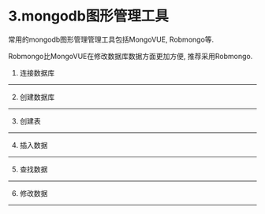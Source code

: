 3.mongodb图形管理工具
===

常用的mongodb图形管理管理工具包括MongoVUE, Robmongo等.

Robmongo比MongoVUE在修改数据库数据方面更加方便, 推荐采用Robmongo.

1. 连接数据库
---

2. 创建数据库
---

3. 创建表
---

4. 插入数据
---

5. 查找数据
---

6. 修改数据
---